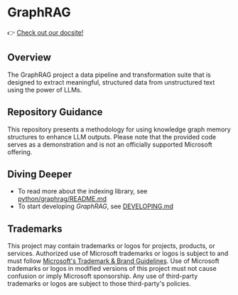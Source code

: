 # GraphRAG

👉 [Check out our docsite!](https://ashy-glacier-0caaba110.4.azurestaticapps.net)

## Overview

The GraphRAG project a data pipeline and transformation suite that is designed to extract meaningful, structured data from unstructured text using the power of LLMs.

## Repository Guidance
This repository presents a methodology for using knowledge graph memory structures to enhance LLM outputs. Please note that the provided code serves as a demonstration and is not an officially supported Microsoft offering.

## Diving Deeper

- To read more about the indexing library, see [python/graphrag/README.md](./python/graphrag/README.md)
- To start developing _GraphRAG_, see [DEVELOPING.md](./DEVELOPING.md)

## Trademarks

This project may contain trademarks or logos for projects, products, or services. Authorized use of Microsoft
trademarks or logos is subject to and must follow
[Microsoft's Trademark & Brand Guidelines](https://www.microsoft.com/en-us/legal/intellectualproperty/trademarks/usage/general).
Use of Microsoft trademarks or logos in modified versions of this project must not cause confusion or imply Microsoft sponsorship.
Any use of third-party trademarks or logos are subject to those third-party's policies.

